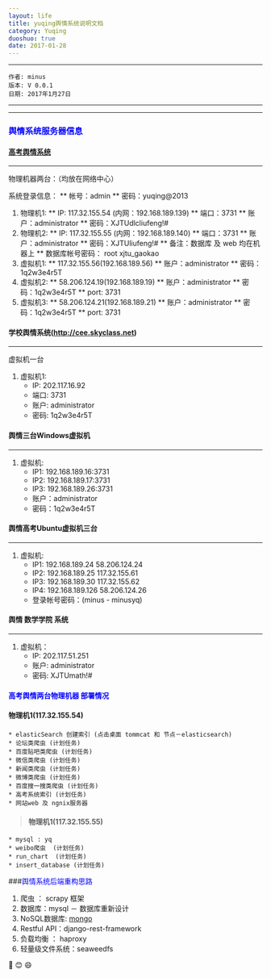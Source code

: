```yaml
---
layout: life
title: yuqing舆情系统说明文档
category: Yuqing
duoshuo: true
date: 2017-01-28
---
```


******

	作者: minus
	版本: V 0.0.1
	日期: 2017年1月27日

<!-- more -->

*******
******

### **<font color="blue">舆情系统服务器信息</font>**

#### [高考舆情系统](http://gk.skyclass.net)

___
>
物理机器两台：（均放在网络中心）
>	
 系统登录信息：
	** 帐号：admin
	** 密码：yuqing@2013
1. 物理机1:
	** IP: 117.32.155.54 (内网：192.168.189.139) 
	** 端口：3731
	** 账户：administrator
	** 密码：XJTUdlcliufeng!#
2. 物理机2:
	** IP: 117.32.155.55 (内网：192.168.189.140)
	** 端口：3731
	** 账户：administrator
	** 密码：XJTUliufeng!#
	** 备注：数据库 及 web 均在机器上
	** 数据库帐号密码： root  xjtu_gaokao
3. 虚拟机1:
        ** 117.32.155.56(192.168.189.56)
	** 账户：administrator
	** 密码：1q2w3e4r5T
4. 虚拟机2: 
        ** 58.206.124.19(192.168.189.19)
        ** 账户：administrator
	** 密码：1q2w3e4r5T
	** port: 3731
5. 虚拟机3:
        ** 58.206.124.21(192.168.189.21)
	** 账户：administrator
	** 密码：1q2w3e4r5T
	** port: 3731


#### 学校舆情系统(http://cee.skyclass.net)
___

>
虚拟机一台
>
1. 虚拟机1:
	* IP: 202.117.16.92
	* 端口: 3731
	* 账户: administrator
	* 密码: 1q2w3e4r5T


#### 舆情三台Windows虚拟机
___

>
1. 虚拟机:
	* IP1: 192.168.189.16:3731
	* IP2: 192.168.189.17:3731
	* IP3: 192.168.189.26:3731
	* 账户：administrator
	* 密码：1q2w3e4r5T

#### 舆情高考Ubuntu虚拟机三台
___
>
1. 虚拟机:
	* IP1: 192.168.189.24  58.206.124.24
	* IP2: 192.168.189.25  117.32.155.61
	* IP3: 192.168.189.30  117.32.155.62
	* IP4: 192.168.189.126 58.206.124.26
	* 登录帐号密码：(minus - minusyq)
	
#### 舆情 数学学院 系统
___
>
1. 虚拟机：
	* IP: 202.117.51.251
	* 账户: administrator
	* 密码: XJTUmath!#


#### <font color="blue">高考舆情两台物理机器 部署情况</font>
>
#### 物理机1(117.32.155.54)
	* elasticSearch 创建索引 (点击桌面 tommcat 和 节点－elasticsearch)
	* 论坛类爬虫 (计划任务)
	* 百度贴吧类爬虫 (计划任务)
	* 微信类爬虫 (计划任务)
	* 新闻类爬虫 (计划任务)
	* 微博类爬虫 (计划任务)
	* 百度搜一搜类爬虫 (计划任务)
	* 高考系统索引 (计划任务)
	* 网站web 及 ngnix服务器

>#### 物理机1(117.32.155.55)
	* mysql : yq
	* weibo爬虫  (计划任务)
	* run_chart  (计划任务)
	* insert_database (计划任务)
	
	
###<font color="blue">舆情系统后端重构思路</font>
>
1. 爬虫 ： scrapy 框架
2. 数据库：mysql  － 数据库重新设计
3. NoSQL数据库: [mongo](http://www.iyunv.com/thread-189162-1-1.html)
4. Restful API：django-rest-framework
5. 负载均衡 ： haproxy
6. 轻量级文件系统：seaweedfs
	

:camel: :blush: :smile:
